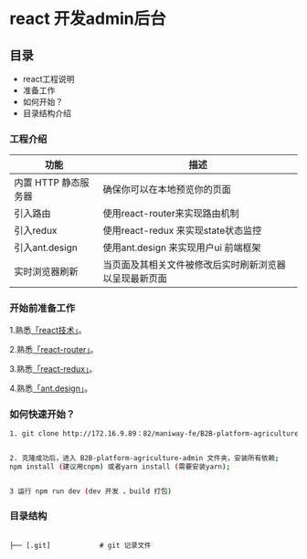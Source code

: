 # react 开发admin后台

## 目录

- react工程说明
- 准备工作
- 如何开始？
- 目录结构介绍



### 工程介绍

| 功能 | 描述 |
|------|------|
| 内置 HTTP 静态服务器 | 确保你可以在本地预览你的页面 |
| 引入路由 | 使用react-router来实现路由机制 |
| 引入redux | 使用react-redux 来实现state状态监控|
| 引入ant.design | 使用ant.design 来实现用户ui 前端框架 |
| 实时浏览器刷新 | 当页面及其相关文件被修改后实时刷新浏览器以呈现最新页面 |



### 开始前准备工作

1.熟悉[「react技术」](https://discountry.github.io/react/)。

2.熟悉[「react-router」](https://react-guide.github.io/react-router-cn/)。

3.熟悉[「react-redux」](http://www.redux.org.cn/)。

4.熟悉[「ant.design」](https://ant.design/docs/react/introduce-cn)。



### 如何快速开始？

```bash
1. git clone http://172.16.9.89：82/maniway-fe/B2B-platform-agriculture-admin.git


2. 克隆成功后，进入 B2B-platform-agriculture-admin 文件夹，安装所有依赖;
npm install (建议用cnpm) 或者yarn install (需要安装yarn);


3 运行 npm run dev (dev 开发 ，build 打包)
```





### 目录结构

```

├── [.git]            # git 记录文件
```

